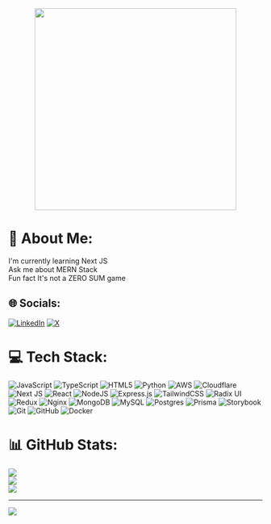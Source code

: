 
<div style="text-align: center;"> 
  <img width="400" src="https://readme-typing-svg.herokuapp.com?font=JetBrains+Mono&weight=600&size=30&duration=3000&color=00f3ff&width=535&lines=Hi%2C+I'm+Sahitya%F0%9F%91%8B;Let's+Connect!"/>
</div>


# 💫 About Me:
I'm currently learning Next JS<br>Ask me about MERN Stack<br> Fun fact It's not a ZERO SUM game 


## 🌐 Socials:
[![LinkedIn](https://img.shields.io/badge/LinkedIn-%230077B5.svg?logo=linkedin&logoColor=white)](https://linkedin.com/in/https://www.linkedin.com/in/sahityachandra75/) [![X](https://img.shields.io/badge/X-black.svg?logo=X&logoColor=white)](https://x.com/_sahitya_75) 

# 💻 Tech Stack:
![JavaScript](https://img.shields.io/badge/javascript-%23323330.svg?style=flat&logo=javascript&logoColor=%23F7DF1E) ![TypeScript](https://img.shields.io/badge/typescript-%23007ACC.svg?style=flat&logo=typescript&logoColor=white) ![HTML5](https://img.shields.io/badge/html5-%23E34F26.svg?style=flat&logo=html5&logoColor=white) ![Python](https://img.shields.io/badge/python-3670A0?style=flat&logo=python&logoColor=ffdd54) ![AWS](https://img.shields.io/badge/AWS-%23FF9900.svg?style=flat&logo=amazon-aws&logoColor=white) ![Cloudflare](https://img.shields.io/badge/Cloudflare-F38020?style=flat&logo=Cloudflare&logoColor=white) ![Next JS](https://img.shields.io/badge/Next-black?style=flat&logo=next.js&logoColor=white) ![React](https://img.shields.io/badge/react-%2320232a.svg?style=flat&logo=react&logoColor=%2361DAFB) ![NodeJS](https://img.shields.io/badge/node.js-6DA55F?style=flat&logo=node.js&logoColor=white) ![Express.js](https://img.shields.io/badge/express.js-%23404d59.svg?style=flat&logo=express&logoColor=%2361DAFB) ![TailwindCSS](https://img.shields.io/badge/tailwindcss-%2338B2AC.svg?style=flat&logo=tailwind-css&logoColor=white) ![Radix UI](https://img.shields.io/badge/radix%20ui-161618.svg?style=flat&logo=radix-ui&logoColor=white) ![Redux](https://img.shields.io/badge/redux-%23593d88.svg?style=flat&logo=redux&logoColor=white) ![Nginx](https://img.shields.io/badge/nginx-%23009639.svg?style=flat&logo=nginx&logoColor=white) ![MongoDB](https://img.shields.io/badge/MongoDB-%234ea94b.svg?style=flat&logo=mongodb&logoColor=white) ![MySQL](https://img.shields.io/badge/mysql-4479A1.svg?style=flat&logo=mysql&logoColor=white) ![Postgres](https://img.shields.io/badge/postgres-%23316192.svg?style=flat&logo=postgresql&logoColor=white) ![Prisma](https://img.shields.io/badge/Prisma-3982CE?style=flat&logo=Prisma&logoColor=white) ![Storybook](https://img.shields.io/badge/-Storybook-FF4785?style=flat&logo=storybook&logoColor=white) ![Git](https://img.shields.io/badge/git-%23F05033.svg?style=flat&logo=git&logoColor=white) ![GitHub](https://img.shields.io/badge/github-%23121011.svg?style=flat&logo=github&logoColor=white) ![Docker](https://img.shields.io/badge/docker-%230db7ed.svg?style=flat&logo=docker&logoColor=white)
# 📊 GitHub Stats:
![](https://github-readme-stats.vercel.app/api?username=sahitya-chandra&theme=dark&hide_border=false&include_all_commits=false&count_private=false)<br/>
![](https://github-readme-streak-stats.herokuapp.com/?user=sahitya-chandra&theme=dark&hide_border=false)<br/>
![](https://github-readme-stats.vercel.app/api/top-langs/?username=sahitya-chandra&theme=dark&hide_border=false&include_all_commits=false&count_private=false&layout=compact)

---
[![](https://visitcount.itsvg.in/api?id=sahitya-chandra&icon=0&color=0)](https://visitcount.itsvg.in)

<!-- Proudly created with GPRM ( https://gprm.itsvg.in ) -->
